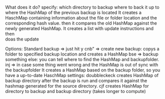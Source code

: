 What does it do?
    specify:
        which directory to backup
        where to back it up to
        where the HashMap of the previous backup is located
    It creates a HaschMap containing information about the file or folder location and the corresponding hash value.
    then it compares the old HashMap against the newly generated HashMap. It creates a list with update instructions and then                 
    doas the update
    
Options:
    Standard backup => just hit y
    cnb"    =>     create new backup: copys a folder to specified backup location and creates a HashMap
    bse    =>     backup something else: you can tell where to find the HashMap and backupfolder.
    inj     =>     in case some thing went wrong and the HashMap is out of sync with the backupfolder
            It creates a HashMap based on the backup folder, so you have a up-to-date HaschMap
    settings:
        doubbleckeck     creates HashMap of backup directory after the backup is run and compares it against the hashmap generated for the source directory.
        cjf         creates HashMap for directory to backup and backup directory (takes longer to compute)
